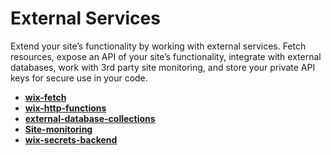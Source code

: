 # External Services

Extend your site’s functionality by working with external services. Fetch resources, expose an API of your site’s functionality, integrate with external databases, work with 3rd party site monitoring, and store your private API keys for secure use in your code.

*   **[wix-fetch](https://www.wix.com/corvid/reference/wix-fetch.html)**
*   **[wix-http-functions](https://www.wix.com/corvid/reference/wix-http-functions.html)**
*   **[external-database-collections](https://www.wix.com/corvid/new-reference/spis/external-database-collections)**
*   **[Site-monitoring](https://www.wix.com/corvid/new-reference/spis/site-monitoring)**
*   **[wix-secrets-backend](https://www.wix.com/corvid/new-reference/wix-secrets-backend)**
